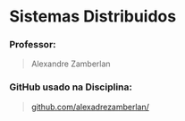 # Sistemas Distribuidos

### Professor:

> Alexandre Zamberlan

### GitHub usado na Disciplina:

> [github.com/alexadrezamberlan/](https://github.com/alexandrezamberlan/sistemasDistribuidos)
